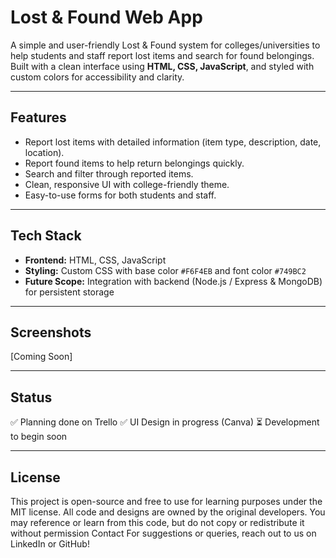 # Lost & Found Web App

A simple and user-friendly Lost & Found system for colleges/universities to help students and staff report lost items and search for found belongings.  
Built with a clean interface using **HTML, CSS, JavaScript**, and styled with custom colors for accessibility and clarity.  

---

## Features
- Report lost items with detailed information (item type, description, date, location).  
- Report found items to help return belongings quickly.  
- Search and filter through reported items.  
- Clean, responsive UI with college-friendly theme.  
- Easy-to-use forms for both students and staff.  

---

## Tech Stack
- **Frontend:** HTML, CSS, JavaScript  
- **Styling:** Custom CSS with base color `#F6F4EB` and font color `#749BC2`  
- **Future Scope:** Integration with backend (Node.js / Express & MongoDB) for persistent storage  

---

## Screenshots  

[Coming Soon]

---
## Status
✅ Planning done on Trello
✅ UI Design in progress (Canva)
⏳ Development to begin soon

---

## License
This project is open-source and free to use for learning purposes under the MIT license.
All code and designs are owned by the original developers. You may reference or learn from this code, but do not copy or redistribute it without permission
Contact
For suggestions or queries, reach out to us on LinkedIn or GitHub!
